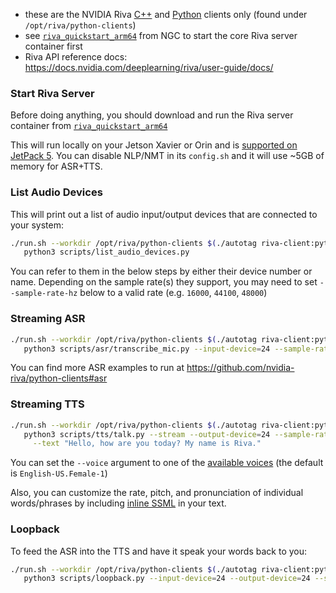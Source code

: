
* these are the NVIDIA Riva [C++](https://github.com/nvidia-riva/cpp-clients) and [Python](https://github.com/nvidia-riva/python-clients) clients only (found under `/opt/riva/python-clients`)
* see [`riva_quickstart_arm64`](https://catalog.ngc.nvidia.com/orgs/nvidia/teams/riva/resources/riva_quickstart_arm64) from NGC to start the core Riva server container first
* Riva API reference docs:  https://docs.nvidia.com/deeplearning/riva/user-guide/docs/

### Start Riva Server

Before doing anything, you should download and run the Riva server container from [`riva_quickstart_arm64`](https://catalog.ngc.nvidia.com/orgs/nvidia/teams/riva/resources/riva_quickstart_arm64)

This will run locally on your Jetson Xavier or Orin and is [supported on JetPack 5](https://docs.nvidia.com/deeplearning/riva/user-guide/docs/support-matrix.html#embedded).  You can disable NLP/NMT in its `config.sh` and it will use ~5GB of memory for ASR+TTS.

### List Audio Devices

This will print out a list of audio input/output devices that are connected to your system:

```bash
./run.sh --workdir /opt/riva/python-clients $(./autotag riva-client:python) \
   python3 scripts/list_audio_devices.py
```

You can refer to them in the below steps by either their device number or name.  Depending on the sample rate(s) they support, you may need to set `--sample-rate-hz` below to a valid rate (e.g. `16000`, `44100`, `48000`)

### Streaming ASR

```bash
./run.sh --workdir /opt/riva/python-clients $(./autotag riva-client:python) \
   python3 scripts/asr/transcribe_mic.py --input-device=24 --sample-rate-hz=44100
```

You can find more ASR examples to run at https://github.com/nvidia-riva/python-clients#asr

### Streaming TTS

```bash
./run.sh --workdir /opt/riva/python-clients $(./autotag riva-client:python) \
   python3 scripts/tts/talk.py --stream --output-device=24 --sample-rate-hz=44100 \
     --text "Hello, how are you today? My name is Riva." 
```

You can set the `--voice` argument to one of the [available voices](https://docs.nvidia.com/deeplearning/riva/user-guide/docs/tts/tts-overview.html#voices) (the default is `English-US.Female-1`)

Also, you can customize the rate, pitch, and pronunciation of individual words/phrases by including [inline SSML](https://docs.nvidia.com/deeplearning/riva/user-guide/docs/tutorials/tts-basics-customize-ssml.html#customizing-riva-tts-audio-output-with-ssml) in your text.

### Loopback

To feed the ASR into the TTS and have it speak your words back to you:

```bash
./run.sh --workdir /opt/riva/python-clients $(./autotag riva-client:python) \
   python3 scripts/loopback.py --input-device=24 --output-device=24 --sample-rate-hz=48000
```